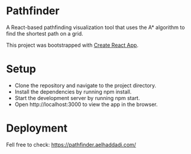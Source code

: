 # Pathfinder
A React-based pathfinding visualization tool that uses the A* algorithm to find the shortest path on a grid.

This project was bootstrapped with [Create React App](https://github.com/facebook/create-react-app).

# Setup
<ul>
<li>Clone the repository and navigate to the project directory.</li>
<li>Install the dependencies by running npm install.</li>
<li>Start the development server by running npm start.</li>
<li>Open http://localhost:3000 to view the app in the browser.</li>
</ul>

# Deployment
Fell free to check: https://pathfinder.aelhaddadi.com/
